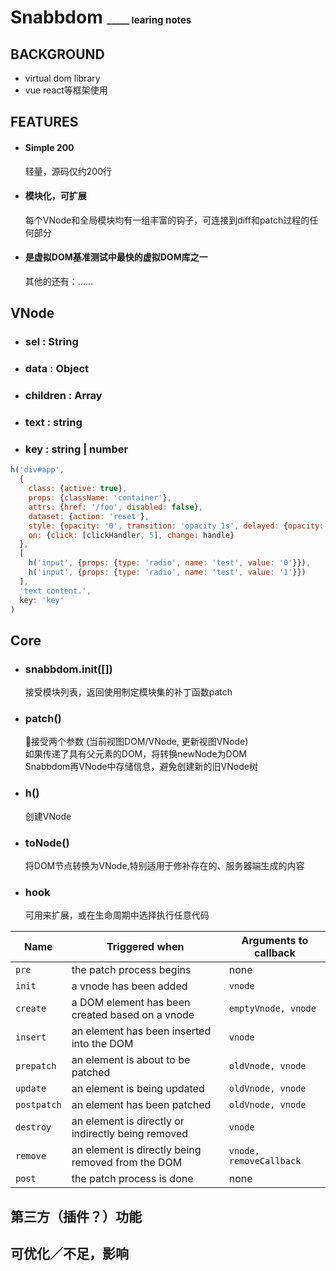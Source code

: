 # Snabbdom <span style="font-size:15px">_____ learing notes</span>

## BACKGROUND
- virtual dom library
- vue react等框架使用

## FEATURES
- #### Simple 200
    轻量，源码仅约200行
- #### 模块化，可扩展
    每个VNode和全局模块均有一组丰富的钩子，可连接到diff和patch过程的任何部分
- #### 是虚拟DOM基准测试中最快的虚拟DOM库之一
    其他的还有：……

## VNode
- ### sel : String
- ### data : Object
- ### children : Array<vnode>
- ### text : string
- ### key : string | number
``` js
h('div#app', 
  {
    class: {active: true},
    props: {className: 'container'},
    attrs: {href: '/foo', disabled: false},
    dataset: {action: 'reset'},
    style: {opacity: '0', transition: 'opacity 1s', delayed: {opacity: '1'}, remove: {opacity: '0'}, destroy: {opacity: '0'}},
    on: {click: [clickHandler, 5], change: handle}
  },
  [
    h('input', {props: {type: 'radio', name: 'test', value: '0'}}),
    h('input', {props: {type: 'radio', name: 'test', value: '1'}})
  ],
  'text content.',
  key: 'key'
)
```

## Core
- ### snabbdom.init([])
    接受模块列表，返回使用制定模块集的补丁函数patch
- ### patch()
    接受两个参数 (当前视图DOM/VNode, 更新视图VNode) </br>
    如果传递了具有父元素的DOM，将转换newNode为DOM </br>
    Snabbdom再VNode中存储信息，避免创建新的旧VNode树 </br>
- ### h()
    创建VNode
- ### toNode()
    将DOM节点转换为VNode,特别适用于修补存在的、服务器端生成的内容
- ### hook
    可用来扩展，或在生命周期中选择执行任意代码

| Name        | Triggered when                                     | Arguments to callback   |
| ----------- | --------------                                     | ----------------------- |
| `pre`       | the patch process begins                           | none                    |
| `init`      | a vnode has been added                             | `vnode`                 |
| `create`    | a DOM element has been created based on a vnode    | `emptyVnode, vnode`     |
| `insert`    | an element has been inserted into the DOM          | `vnode`                 |
| `prepatch`  | an element is about to be patched                  | `oldVnode, vnode`       |
| `update`    | an element is being updated                        | `oldVnode, vnode`       |
| `postpatch` | an element has been patched                        | `oldVnode, vnode`       |
| `destroy`   | an element is directly or indirectly being removed | `vnode`                 |
| `remove`    | an element is directly being removed from the DOM  | `vnode, removeCallback` |
| `post`      | the patch process is done                          | none                    |


## 第三方（插件？）功能

## 可优化／不足，影响